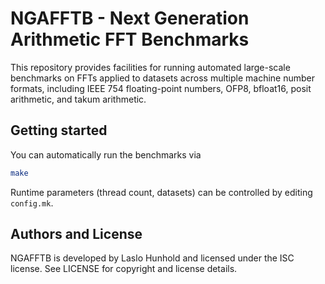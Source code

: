 # NGAFFTB - Next Generation Arithmetic FFT Benchmarks

This repository provides facilities for running automated large-scale
benchmarks on FFTs applied to datasets across multiple machine
number formats, including IEEE 754 floating-point numbers, OFP8, bfloat16,
posit arithmetic, and takum arithmetic.

## Getting started

You can automatically run the benchmarks via

```sh
make
```

Runtime parameters (thread count, datasets) can be controlled by editing
`config.mk`.

## Authors and License

NGAFFTB is developed by Laslo Hunhold and licensed under the ISC license.
See LICENSE for copyright and license details.
